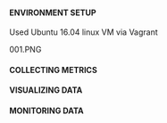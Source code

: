 #### ENVIRONMENT SETUP

Used Ubuntu 16.04 linux VM via Vagrant

001.PNG

#### COLLECTING METRICS

#### VISUALIZING DATA

#### MONITORING DATA
